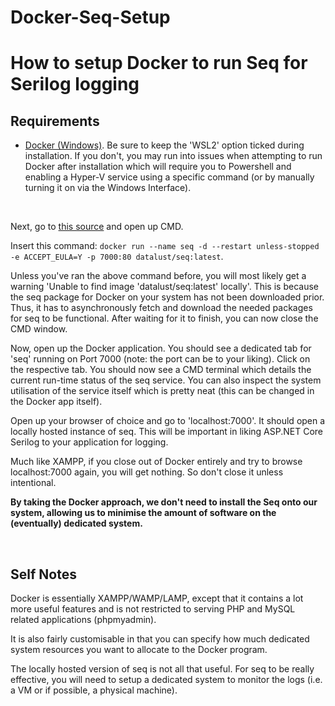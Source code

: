 # Docker-Seq-Setup

<h1>How to setup Docker to run Seq for Serilog logging</h1>
<h2>Requirements</h2>
<ul>
  <li><a href="https://docs.docker.com/docker-for-windows/install/">Docker (Windows)</a>. Be sure to keep the 'WSL2' option ticked during installation. If you don't, you may run into issues when attempting to run Docker after installation which will require you to Powershell and enabling a Hyper-V service using a specific command (or by manually turning it on via the Windows Interface).</li>
</ul>
<br />
<p>Next, go to <a href="https://hub.docker.com/r/datalust/seq">this source</a> and open up CMD.</p>
<p>Insert this command: <code>docker run --name seq -d --restart unless-stopped -e ACCEPT_EULA=Y -p 7000:80 datalust/seq:latest</code>.</p>
<p>Unless you've ran the above command before, you will most likely get a warning 'Unable to find image 'datalust/seq:latest' locally'. This is because the seq package for Docker on your system has not been downloaded prior. Thus, it has to asynchronously fetch and download the needed packages for seq to be functional. After waiting for it to finish, you can now close the CMD window.</p>
<p>Now, open up the Docker application. You should see a dedicated tab for 'seq' running on Port 7000 (note: the port can be to your liking). Click on the respective tab. You should now see a CMD terminal which details the current run-time status of the seq service. You can also inspect the system utilisation of the service itself which is pretty neat (this can be changed in the Docker app itself).</p>
<p>Open up your browser of choice and go to 'localhost:7000'. It should open a locally hosted instance of seq. This will be important in liking ASP.NET Core Serilog to your application for logging.</p>
<p>Much like XAMPP, if you close out of Docker entirely and try to browse localhost:7000 again, you will get nothing. So don't close it unless intentional.</p>
<p><b>By taking the Docker approach, we don't need to install the Seq onto our system, allowing us to minimise the amount of software on the (eventually) dedicated system.</b></p>
<br />
<h2>Self Notes</h2>
<p>Docker is essentially XAMPP/WAMP/LAMP, except that it contains a lot more useful features and is not restricted to serving PHP and MySQL related applications (phpmyadmin).</p>
<p>It is also fairly customisable in that you can specify how much dedicated system resources you want to allocate to the Docker program.</p>
<p>The locally hosted version of seq is not all that useful. For seq to be really effective, you will need to setup a dedicated system to monitor the logs (i.e. a VM or if possible, a physical machine).</p>
